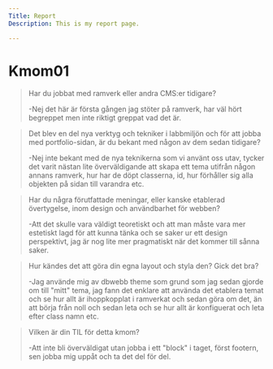 ```yaml
---
Title: Report
Description: This is my report page.

---
```





# Kmom01

 > Har du jobbat med ramverk eller andra CMS:er tidigare? 
 >
 > -Nej det här är första gången jag stöter på ramverk, har väl hört     begreppet men inte riktigt greppat vad det är.

 > Det blev en del nya verktyg och tekniker i labbmiljön och för att jobba med portfolio-sidan, är du bekant med någon av dem sedan tidigare?
 >
 > -Nej inte bekant med de nya teknikerna som vi använt oss utav, tycker det varit nästan lite överväldigande att skapa ett tema utifrån någon annans ramverk, hur har de döpt classerna, id, hur förhåller sig alla objekten på sidan till varandra etc.

  > Har du några förutfattade meningar, eller kanske etablerad övertygelse, inom design och användbarhet för webben?
  >
  > -Att det skulle vara väldigt teoretiskt och att man måste vara mer estetiskt lagd för att kunna tänka och se saker ur ett design perspektivt, jag är nog lite mer pragmatiskt när det kommer till sånna saker.

  > Hur kändes det att göra din egna layout och styla den? Gick det bra?
  >
  > -Jag använde mig av dbwebb theme som grund som jag sedan gjorde om till "mitt" tema, jag fann det enklare att använda det etablera temat och se hur allt är ihoppkopplat i ramverkat och sedan göra om det, än att börja från noll och sedan leta och se hur allt är konfiguerat och leta efter class namn etc.
  >

 > Vilken är din TIL för detta kmom?
 >
 > -Att inte bli överväldigat utan jobba i ett "block" i taget, först footern, sen jobba mig uppåt och ta det del för del.
 >
 >

 




